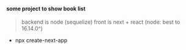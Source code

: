 #### some project to show book list

> backend is node (sequelize)
> front is next + react (node: best to 16.14.0^)
  - npx create-next-app
